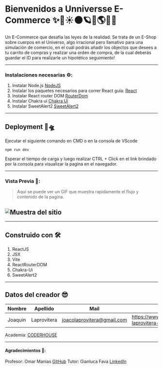 # Bienvenidos a Unniversse E-Commerce ✨🎇☀️🌑🪐🌌🌎🎇✨

Un E-Commerce que desafia las leyes de la realidad.
Se trata de un E-Shop sobre cuerpos en el Universo, algo irracional pero llamativo para una simulación de comercio, en el cuál podrás añadir los objectos que desees a tu carrito de compras y realizar una orden de compra, de la cual deberás guardar el ID para realizarle un hipotético seguimiento!

---

### Instalaciones necesarias ⚙️:

1. Instalar Node.js [NodeJS](https://nodejs.org/es/download)
2. Instalar los paquetes necesarios para correr React guía: [React](https://es.reactjs.org/)
3. Instalar React router DOM [RouterDom](https://www.freecodecamp.org/espanol/news/tutorial-de-react-router-version-6-como-navegar-a-otros-componentes-y-configurar-un-enrutador/)
4. Instalar Chakra ui [Chakra Ui](https://chakra-ui.com/getting-started)
5. Instalar SweetAlert2 [SweetAlert2](https://sweetalert2.github.io/#download)

---

## Deployment 🚀🛸

Ejecutar el siguiente comando en CMD o en la consola de VScode

```
npm run dev
```

Esperar el tiempo de carga y luego realizar CTRL + Click en el link brindado por la consola para visualizar la pagina en el navegador.

---

### Vista Previa 🥽:

> Aqui se puede ver un GIF que muestra rapidamente el flujo y contenido de la pagina.

## ![Muestra del sitio](./src/assets/UnniversseEshop.gif)
---
## Construido con 🛠️

1. ReactJS
2. JSX
3. Vite
4. ReactRouterDOM
5. Chakra-Ui
6. SweetAlert2
---
## Datos del creador 😎

| Nombre  | Apellido    | Mail                       | LinkedIn | GitHub
| ------- | ----------- | -------------------------- | -------- | ------
| Joaquin | Laprovitera | joacolaprovitera@gmail.com |https://www.linkedin.com/in/joaqu%C3%ADn-laprovitera-ojeda-b891031b3/ |https://gist.github.com/Lapresito

Academia:
[CODERHOUSE](https://plataforma.coderhouse.com/cursos)

---
#### Agradecimientos 🎁:

Profesor: Omar Manias [GitHub](https://github.com/omanias)
Tutor: Gianluca Fava [LinkedIn](https://www.linkedin.com/in/gianlucafava/)